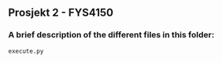 ## Prosjekt 2 - FYS4150
### A brief description of the different files in this folder:

`execute.py` 